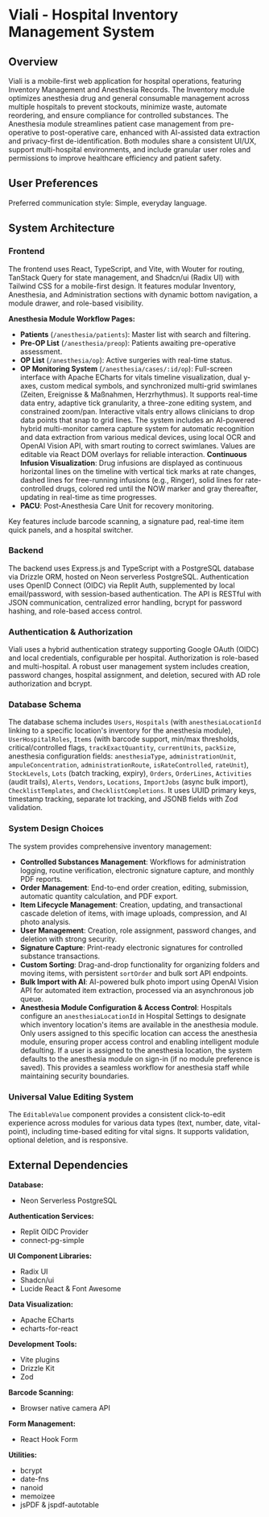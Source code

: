 # Viali - Hospital Inventory Management System

## Overview
Viali is a mobile-first web application for hospital operations, featuring Inventory Management and Anesthesia Records. The Inventory module optimizes anesthesia drug and general consumable management across multiple hospitals to prevent stockouts, minimize waste, automate reordering, and ensure compliance for controlled substances. The Anesthesia module streamlines patient case management from pre-operative to post-operative care, enhanced with AI-assisted data extraction and privacy-first de-identification. Both modules share a consistent UI/UX, support multi-hospital environments, and include granular user roles and permissions to improve healthcare efficiency and patient safety.

## User Preferences
Preferred communication style: Simple, everyday language.

## System Architecture

### Frontend
The frontend uses React, TypeScript, and Vite, with Wouter for routing, TanStack Query for state management, and Shadcn/ui (Radix UI) with Tailwind CSS for a mobile-first design. It features modular Inventory, Anesthesia, and Administration sections with dynamic bottom navigation, a module drawer, and role-based visibility.

**Anesthesia Module Workflow Pages:**
- **Patients** (`/anesthesia/patients`): Master list with search and filtering.
- **Pre-OP List** (`/anesthesia/preop`): Patients awaiting pre-operative assessment.
- **OP List** (`/anesthesia/op`): Active surgeries with real-time status.
- **OP Monitoring System** (`/anesthesia/cases/:id/op`): Full-screen interface with Apache ECharts for vitals timeline visualization, dual y-axes, custom medical symbols, and synchronized multi-grid swimlanes (Zeiten, Ereignisse & Maßnahmen, Herzrhythmus). It supports real-time data entry, adaptive tick granularity, a three-zone editing system, and constrained zoom/pan. Interactive vitals entry allows clinicians to drop data points that snap to grid lines. The system includes an AI-powered hybrid multi-monitor camera capture system for automatic recognition and data extraction from various medical devices, using local OCR and OpenAI Vision API, with smart routing to correct swimlanes. Values are editable via React DOM overlays for reliable interaction. **Continuous Infusion Visualization**: Drug infusions are displayed as continuous horizontal lines on the timeline with vertical tick marks at rate changes, dashed lines for free-running infusions (e.g., Ringer), solid lines for rate-controlled drugs, colored red until the NOW marker and gray thereafter, updating in real-time as time progresses.
- **PACU**: Post-Anesthesia Care Unit for recovery monitoring.

Key features include barcode scanning, a signature pad, real-time item quick panels, and a hospital switcher.

### Backend
The backend uses Express.js and TypeScript with a PostgreSQL database via Drizzle ORM, hosted on Neon serverless PostgreSQL. Authentication uses OpenID Connect (OIDC) via Replit Auth, supplemented by local email/password, with session-based authentication. The API is RESTful with JSON communication, centralized error handling, bcrypt for password hashing, and role-based access control.

### Authentication & Authorization
Viali uses a hybrid authentication strategy supporting Google OAuth (OIDC) and local credentials, configurable per hospital. Authorization is role-based and multi-hospital. A robust user management system includes creation, password changes, hospital assignment, and deletion, secured with AD role authorization and bcrypt.

### Database Schema
The database schema includes `Users`, `Hospitals` (with `anesthesiaLocationId` linking to a specific location's inventory for the anesthesia module), `UserHospitalRoles`, `Items` (with barcode support, min/max thresholds, critical/controlled flags, `trackExactQuantity`, `currentUnits`, `packSize`, anesthesia configuration fields: `anesthesiaType`, `administrationUnit`, `ampuleConcentration`, `administrationRoute`, `isRateControlled`, `rateUnit`), `StockLevels`, `Lots` (batch tracking, expiry), `Orders`, `OrderLines`, `Activities` (audit trails), `Alerts`, `Vendors`, `Locations`, `ImportJobs` (async bulk import), `ChecklistTemplates`, and `ChecklistCompletions`. It uses UUID primary keys, timestamp tracking, separate lot tracking, and JSONB fields with Zod validation.

### System Design Choices
The system provides comprehensive inventory management:
- **Controlled Substances Management**: Workflows for administration logging, routine verification, electronic signature capture, and monthly PDF reports.
- **Order Management**: End-to-end order creation, editing, submission, automatic quantity calculation, and PDF export.
- **Item Lifecycle Management**: Creation, updating, and transactional cascade deletion of items, with image uploads, compression, and AI photo analysis.
- **User Management**: Creation, role assignment, password changes, and deletion with strong security.
- **Signature Capture**: Print-ready electronic signatures for controlled substance transactions.
- **Custom Sorting**: Drag-and-drop functionality for organizing folders and moving items, with persistent `sortOrder` and bulk sort API endpoints.
- **Bulk Import with AI**: AI-powered bulk photo import using OpenAI Vision API for automated item extraction, processed via an asynchronous job queue.
- **Anesthesia Module Configuration & Access Control**: Hospitals configure an `anesthesiaLocationId` in Hospital Settings to designate which inventory location's items are available in the anesthesia module. Only users assigned to this specific location can access the anesthesia module, ensuring proper access control and enabling intelligent module defaulting. If a user is assigned to the anesthesia location, the system defaults to the anesthesia module on sign-in (if no module preference is saved). This provides a seamless workflow for anesthesia staff while maintaining security boundaries.

### Universal Value Editing System
The `EditableValue` component provides a consistent click-to-edit experience across modules for various data types (text, number, date, vital-point), including time-based editing for vital signs. It supports validation, optional deletion, and is responsive.

## External Dependencies

**Database:**
- Neon Serverless PostgreSQL

**Authentication Services:**
- Replit OIDC Provider
- connect-pg-simple

**UI Component Libraries:**
- Radix UI
- Shadcn/ui
- Lucide React & Font Awesome

**Data Visualization:**
- Apache ECharts
- echarts-for-react

**Development Tools:**
- Vite plugins
- Drizzle Kit
- Zod

**Barcode Scanning:**
- Browser native camera API

**Form Management:**
- React Hook Form

**Utilities:**
- bcrypt
- date-fns
- nanoid
- memoizee
- jsPDF & jspdf-autotable